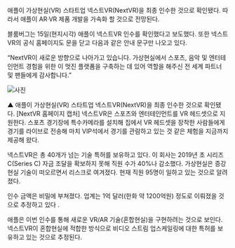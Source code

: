 애플이 가상현실(VR) 스타트업 넥스트VR(NextVR)을 최종 인수한 것으로 확인됐다. 따라서 애플이 AR·VR 제품 개발을 가속화 할 것으로 전망된다.

블룸버그는 15일(현지시각) 애플이 넥스트VR 인수를 확인했다고 보도했다. 또한 넥스트VR의 공식 홈페이지도 문을 닫고 다음과 같은 안내 문구만 나오고 있다.

“NextVR이 새로운 방향으로 나아가고 있습니다. 가상현실에서 스포츠, 음악 및 엔터테인먼트 경험을 위한 이 멋진 플랫폼을 구축하는 데 있어 역할을 해주신 전 세계 파트너 및 팬들에게 감사합니다.”

![사진](http://www.itnews.or.kr/wp-content/uploads/2020/05/NextVR.png)

▲ 애플이 가상현실(VR) 스타트업 넥스트VR(NextVR)을 최종 인수한 것으로 확인됐다. [NextVR 홈페이지 캡처]
넥스트VR은 스포츠와 엔터테인먼트를 VR 헤드셋으로 지원한다. 스포츠 경기장에 특수카메라를 설치해 집에서 VR 헤드셋을 장착한 사람들에게 경기를 라이브로 전송해 마치 VIP석에서 경기를 관람하고 있는 것 같은 체험을 지금까지 제공해 왔다.

넥스트VR은 총 40개가 넘는 기술 특허를 보유하고 있다. 이 회사는 2019년 초 시리즈 C(Series C) 자금 조달을 확보하지 못해 직원 수가 40%나 감소했다. 가상현실은 증강현실 기술이 떠오르면서 리스크로 여겨졌다. 현재 직원 95명이 일하고 있는 것으로 알려졌다.

인수 금액은 비밀에 부쳐졌다. 업계는 1억 달러(한화 약 1200억원) 정도로 이뤄졌을 것으로 추정하고 있다 .

애플은 이번 인수를 통해 새로운 VR/AR 기술(혼합현실)을 구현하려는 것으로 보인다. 넥스트VR이 혼합현실에 적합한 방식으로 비디오 스트림 업스케일링에 대한 특허를 보유하고 있는 것으로 추정된다.
